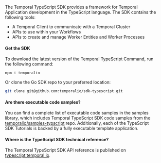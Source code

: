 The Temporal TypeScript SDK provides a framework for Temporal Application development in the TypeScript language. The SDK contains the following tools:

- A Temporal Client to communicate with a Temporal Cluster
- APIs to use within your Workflows
- APIs to create and manage Worker Entities and Worker Processes

#### Get the SDK

To download the latest version of the Temporal TypeScript Command, run the following command:

```bash
npm i temporalio
```

Or clone the Go SDK repo to your preferred location:

```bash
git clone git@github.com:temporalio/sdk-typescript.git
```

#### Are there executable code samples?​

You can find a complete list of executable code samples in the samples library, which includes Temporal TypeScript SDK code samples from the [temporalio/samples-typscript](https://github.com/temporalio/samples-typescript) repo. Additionally, each of the TypeScript SDK Tutorials is backed by a fully executable template application.

#### Where is the TypeScript SDK technical reference?​

The Temporal TypeScript SDK API reference is published on [typescript.temporal.io](https://typescript.temporal.io).
